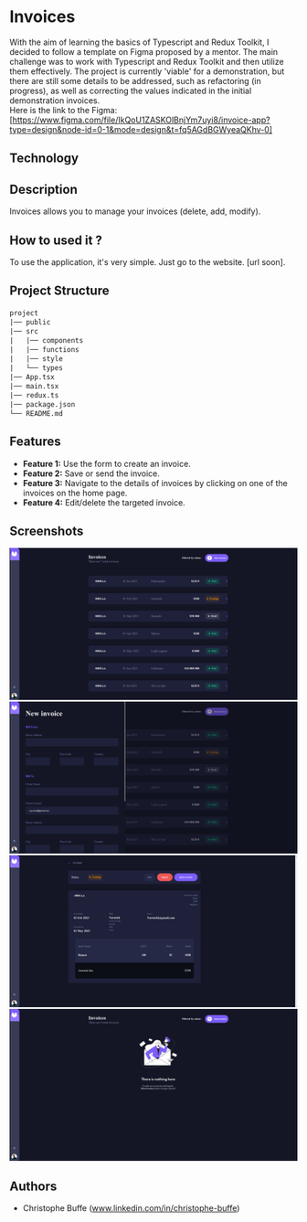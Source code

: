 # Invoices

With the aim of learning the basics of Typescript and Redux Toolkit, I decided to follow a template on Figma proposed by a mentor. The main challenge was to work with Typescript and Redux Toolkit and then utilize them effectively. The project is currently 'viable' for a demonstration, but there are still some details to be addressed, such as refactoring (in progress), as well as correcting the values indicated in the initial demonstration invoices.
<br />
Here is the link to the Figma:
[https://www.figma.com/file/IkQoU1ZASKOlBnjYm7uyi8/invoice-app?type=design&node-id=0-1&mode=design&t=fq5AGdBGWyeaQKhv-0]

## Technology

## Description

Invoices allows you to manage your invoices (delete, add, modify).

## How to used it ?

To use the application, it's very simple. Just go to the website. [url soon].

## Project Structure
```
project
|── public
|── src
|   |── components
|   |── functions
|   |── style
|   └── types
|── App.tsx
|── main.tsx
|── redux.ts
|── package.json
└── README.md
```
## Features

- **Feature 1:** Use the form to create an invoice.
- **Feature 2:** Save or send the invoice.
- **Feature 3:** Navigate to the details of invoices by clicking on one of the invoices on the home page.
- **Feature 4:** Edit/delete the targeted invoice.

## Screenshots

![Home Screen](./src/assets/readme/screenInvoice1.png)
![Choose color](./src/assets/readme/screenInvoice2.png)
![multi color](./src/assets/readme/screenInvoice3.png)
![choose panel](./src/assets/readme/screenInvoice4.png)

## Authors

- Christophe Buffe (www.linkedin.com/in/christophe-buffe)
